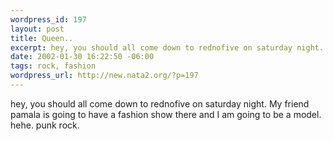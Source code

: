 ```yaml
--- 
wordpress_id: 197
layout: post
title: Queen..
excerpt: hey, you should all come down to rednofive on saturday night. My friend pamala is going to have a fashion show there and I am going to be a model. hehe. punk rock.
date: 2002-01-30 16:22:50 -06:00
tags: rock, fashion
wordpress_url: http://new.nata2.org/?p=197
---
```

hey, you should all come down to rednofive on saturday night. My friend pamala is going to have a fashion show there and I am going to be a model. hehe. punk rock.
